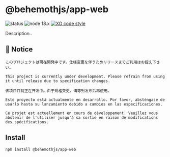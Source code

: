 # @behemothjs/app-web

![status](https://img.shields.io/badge/status-PreAlpha-F00)
![node 18.x](https://img.shields.io/badge/node-18.x-0B0)
[![XO code style](https://shields.io/badge/code_style-5ed9c7?logo=xo&labelColor=gray)](https://github.com/xojs/xo)

Description..

## 🚫 Notice

```ja
このプロジェクトは現在開発中です。仕様変更を伴うためリリースまでご利用はお控え下さい。
```

```en
This project is currently under development. Please refrain from using it until release due to specification changes.
```

```zh-CN
该项目目前正在开发中。由于规格变更，请等到发布后再使用。
```

```es
Este proyecto está actualmente en desarrollo. Por favor, absténgase de usarlo hasta su lanzamiento debido a cambios en las especificaciones.
```

```fr
Ce projet est actuellement en cours de développement. Veuillez vous abstenir de l'utiliser jusqu'à sa sortie en raison de modifications des spécifications.
```

## Install

```bash
npm install @behemothjs/app-web
```
